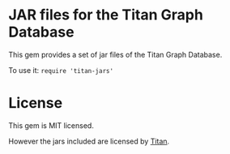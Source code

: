 JAR files for the Titan Graph Database
==================================================

This gem provides a set of jar files of the Titan Graph Database.

To use it: `require 'titan-jars'`


License
==================================================

This gem is MIT licensed.

However the jars included are licensed by [Titan](http://thinkaurelius.com).